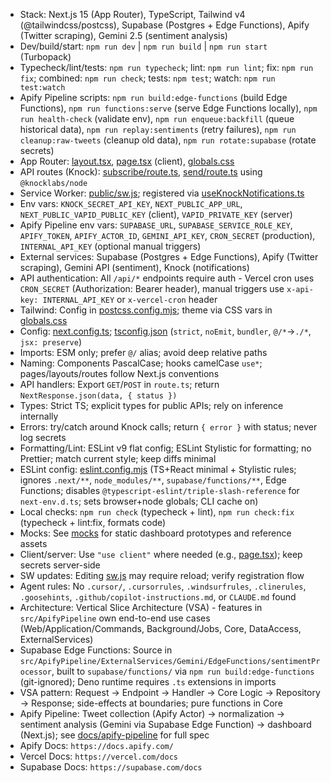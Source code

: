 - Stack: Next.js 15 (App Router), TypeScript, Tailwind v4 (@tailwindcss/postcss), Supabase (Postgres + Edge Functions), Apify (Twitter scraping), Gemini 2.5 (sentiment analysis)
- Dev/build/start: `npm run dev` | `npm run build` | `npm run start` (Turbopack)
- Typecheck/lint/tests: `npm run typecheck`; lint: `npm run lint`; fix: `npm run fix`; combined: `npm run check`; tests: `npm test`; watch: `npm run test:watch`
- Apify Pipeline scripts: `npm run build:edge-functions` (build Edge Functions), `npm run functions:serve` (serve Edge Functions locally), `npm run health-check` (validate env), `npm run enqueue:backfill` (queue historical data), `npm run replay:sentiments` (retry failures), `npm run cleanup:raw-tweets` (cleanup old data), `npm run rotate:supabase` (rotate secrets)
- App Router: [layout.tsx](app/layout.tsx), [page.tsx](app/page.tsx) (client), [globals.css](app/globals.css)
- API routes (Knock): [subscribe/route.ts](app/api/notifications/subscribe/route.ts), [send/route.ts](app/api/notifications/send/route.ts) using `@knocklabs/node`
- Service Worker: [public/sw.js](public/sw.js); registered via [useKnockNotifications.ts](app/hooks/useKnockNotifications.ts)
- Env vars: `KNOCK_SECRET_API_KEY`, `NEXT_PUBLIC_APP_URL`, `NEXT_PUBLIC_VAPID_PUBLIC_KEY` (client), `VAPID_PRIVATE_KEY` (server)
- Apify Pipeline env vars: `SUPABASE_URL`, `SUPABASE_SERVICE_ROLE_KEY`, `APIFY_TOKEN`, `APIFY_ACTOR_ID`, `GEMINI_API_KEY`, `CRON_SECRET` (production), `INTERNAL_API_KEY` (optional manual triggers)
- External services: Supabase (Postgres + Edge Functions), Apify (Twitter scraping), Gemini API (sentiment), Knock (notifications)
- API authentication: All `/api/*` endpoints require auth - Vercel cron uses `CRON_SECRET` (Authorization: Bearer header), manual triggers use `x-api-key: INTERNAL_API_KEY` or `x-vercel-cron` header
- Tailwind: Config in [postcss.config.mjs](postcss.config.mjs); theme via CSS vars in [globals.css](app/globals.css)
- Config: [next.config.ts](next.config.ts); [tsconfig.json](tsconfig.json) (`strict`, `noEmit`, `bundler`, `@/*`->`./*`, `jsx: preserve`)
- Imports: ESM only; prefer `@/` alias; avoid deep relative paths
- Naming: Components PascalCase; hooks camelCase `use*`; pages/layouts/routes follow Next.js conventions
- API handlers: Export `GET`/`POST` in `route.ts`; return `NextResponse.json(data, { status })`
- Types: Strict TS; explicit types for public APIs; rely on inference internally
- Errors: try/catch around Knock calls; return `{ error }` with status; never log secrets
- Formatting/Lint: ESLint v9 flat config; ESLint Stylistic for formatting; no Prettier; match current style; keep diffs minimal
- ESLint config: [eslint.config.mjs](eslint.config.mjs) (TS+React minimal + Stylistic rules; ignores `.next/**`, `node_modules/**`, `supabase/functions/**`, Edge Functions; disables `@typescript-eslint/triple-slash-reference` for `next-env.d.ts`; sets browser+node globals; CLI cache on)
- Local checks: `npm run check` (typecheck + lint), `npm run check:fix` (typecheck + lint:fix, formats code)
- Mocks: See [mocks](mocks) for static dashboard prototypes and reference assets
- Client/server: Use `"use client"` where needed (e.g., [page.tsx](app/page.tsx)); keep secrets server-side
- SW updates: Editing [sw.js](public/sw.js) may require reload; verify registration flow
- Agent rules: No `.cursor/`, `.cursorrules`, `.windsurfrules`, `.clinerules`, `.goosehints`, `.github/copilot-instructions.md`, or `CLAUDE.md` found
- Architecture: Vertical Slice Architecture (VSA) - features in `src/ApifyPipeline` own end-to-end use cases (Web/Application/Commands, Background/Jobs, Core, DataAccess, ExternalServices)
- Supabase Edge Functions: Source in `src/ApifyPipeline/ExternalServices/Gemini/EdgeFunctions/sentimentProcessor`, built to `supabase/functions/` via `npm run build:edge-functions` (git-ignored); Deno runtime requires `.ts` extensions in imports
- VSA pattern: Request → Endpoint → Handler → Core Logic → Repository → Response; side-effects at boundaries; pure functions in Core
- Apify Pipeline: Tweet collection (Apify Actor) → normalization → sentiment analysis (Gemini via Supabase Edge Function) → dashboard (Next.js); see [docs/apify-pipeline](docs/apify-pipeline) for full spec
- Apify Docs: `https://docs.apify.com/`
- Vercel Docs: `https://vercel.com/docs`
- Supabase Docs: `https://supabase.com/docs`
